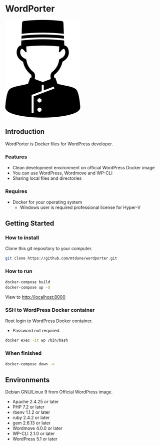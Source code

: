 # WordPorter

![WordPorter](logo.png)
<!--- https://www.silhouette-illust.com/illust/40327 -->

## Introduction

WordPorter is Docker files for WordPress developer.

### Features

- Clean development environment on official WordPress Docker image
- You can use WordPress, Wordmove and WP-CLI
- Sharing local files and directories

### Requires

- Docker for your operating system
  - Windows user is required professional license for Hyper-V

## Getting Started

### How to install

Clone this git repository to your computer.

```bash
git clone https://github.com/mtdune/wordporter.git
```

### How to run

```bash
docker-compose build
docker-compose up -d
```

View to <http://localhost:8000>

### SSH to WordPress Docker container

Root login to WordPress Docker container.

- Password not required.

```bash
docker exec -it wp /bin/bash
```

### When finished

```bash
docker-compose down -v
```

## Environments

Debian GNU/Linux 9 from Official WordPress image.

- Apache 2.4.25 or later
- PHP 7.2 or later
- rbenv 1.1.2 or later
- ruby 2.4.2 or later
- gem 2.6.13 or later
- Wordmove 4.0.0 or later
- WP-CLI 2.1.0 or later
- WordPress 5.1 or later
